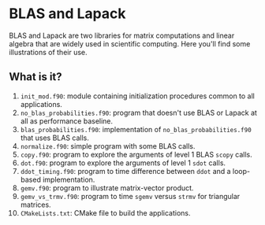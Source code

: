 # BLAS and Lapack

BLAS and Lapack are two libraries for matrix computations and linear algebra
that are widely used in scientific computing.  Here you'll find some
illustrations of their use.


## What is it?

1. `init_mod.f90`: module containing initialization procedures common to all
   applications.
1. `no_blas_probabilities.f90`: program that doesn't use BLAS or Lapack at all
   as performance baseline.
1. `blas_probabilities.f90`: implementation of `no_blas_probabilities.f90` that
   uses BLAS calls.
1. `normalize.f90`: simple program with some BLAS calls.
1. `copy.f90`: program to explore the arguments of level 1 BLAS
   `scopy` calls.
1. `dot.f90`: program to explore the arguments of level 1 `sdot`
   calls.
1. `ddot_timing.f90`: program to time difference between `ddot` and a loop-based
   implementation.
1. `gemv.f90`: program to illustrate matrix-vector product.
1. `gemv_vs_trmv.f90`: program to time `sgemv` versus `strmv` for triangular
   matrices.
1. `CMakeLists.txt`: CMake file to build the applications.
